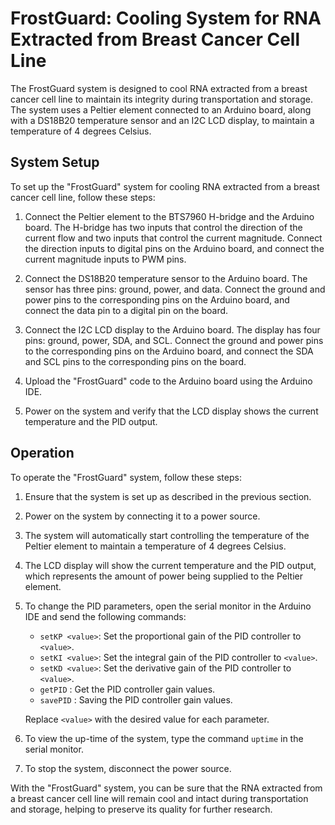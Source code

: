 # FrostGuard: Cooling System for RNA Extracted from Breast Cancer Cell Line

The FrostGuard system is designed to cool RNA extracted from a breast cancer cell line to maintain its integrity during transportation and storage. The system uses a Peltier element connected to an Arduino board, along with a DS18B20 temperature sensor and an I2C LCD display, to maintain a temperature of 4 degrees Celsius.

## System Setup

To set up the "FrostGuard" system for cooling RNA extracted from a breast cancer cell line, follow these steps:

1. Connect the Peltier element to the BTS7960 H-bridge and the Arduino board. The H-bridge has two inputs that control the direction of the current flow and two inputs that control the current magnitude. Connect the direction inputs to digital pins on the Arduino board, and connect the current magnitude inputs to PWM pins.

2. Connect the DS18B20 temperature sensor to the Arduino board. The sensor has three pins: ground, power, and data. Connect the ground and power pins to the corresponding pins on the Arduino board, and connect the data pin to a digital pin on the board.

3. Connect the I2C LCD display to the Arduino board. The display has four pins: ground, power, SDA, and SCL. Connect the ground and power pins to the corresponding pins on the Arduino board, and connect the SDA and SCL pins to the corresponding pins on the board.

4. Upload the "FrostGuard" code to the Arduino board using the Arduino IDE.

5. Power on the system and verify that the LCD display shows the current temperature and the PID output.

## Operation

To operate the "FrostGuard" system, follow these steps:

1. Ensure that the system is set up as described in the previous section.

2. Power on the system by connecting it to a power source.

3. The system will automatically start controlling the temperature of the Peltier element to maintain a temperature of 4 degrees Celsius.

4. The LCD display will show the current temperature and the PID output, which represents the amount of power being supplied to the Peltier element.

5. To change the PID parameters, open the serial monitor in the Arduino IDE and send the following commands:

   - `setKP <value>`: Set the proportional gain of the PID controller to `<value>`.
   - `setKI <value>`: Set the integral gain of the PID controller to `<value>`.
   - `setKD <value>`: Set the derivative gain of the PID controller to `<value>`.
   - `getPID`       : Get the PID controller gain values.
   - `savePID`      : Saving the PID controller gain values.

   Replace `<value>` with the desired value for each parameter.

6. To view the up-time of the system, type the command `uptime` in the serial monitor.

7. To stop the system, disconnect the power source.

With the "FrostGuard" system, you can be sure that the RNA extracted from a breast cancer cell line will remain cool and intact during transportation and storage, helping to preserve its quality for further research.
